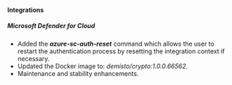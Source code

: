 
#### Integrations

##### Microsoft Defender for Cloud
- Added the ***azure-sc-auth-reset*** command which allows the user to restart the authentication process by resetting the integration context if necessary.
- Updated the Docker image to: *demisto/crypto:1.0.0.66562*.
- Maintenance and stability enhancements.